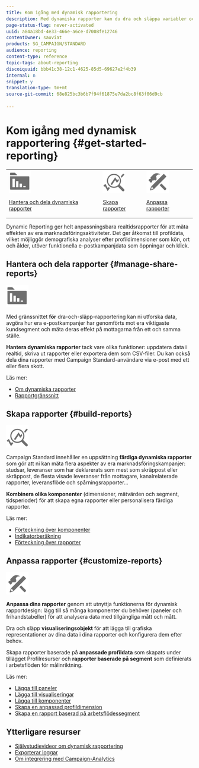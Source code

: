 ```yaml
---
title: Kom igång med dynamisk rapportering
description: Med dynamiska rapporter kan du dra och släppa variabler och dimensioner i frihandsmiljön och analysera hur framgångsrika era kampanjer är.
page-status-flag: never-activated
uuid: a84a18bd-4e33-466e-a6ce-d7008fe12746
contentOwner: sauviat
products: SG_CAMPAIGN/STANDARD
audience: reporting
content-type: reference
topic-tags: about-reporting
discoiquuid: bbb41c38-12c1-4625-85d5-69627e2f4b39
internal: n
snippet: y
translation-type: tm+mt
source-git-commit: 68e825bc3b6b7f94f61875e7da2bc8f63f06d9cb

---
```



# Kom igång med dynamisk rapportering {#get-started-reporting}

<table>
<tr>
<td><img src="assets/do-not-localize/icon_manage.svg" width="60px"><p><a href="#manage-share-reports">Hantera och dela dynamiska rapporter</a></p></td>
<td><img src="assets/do-not-localize/icon_build.svg" width="60px"><p><a href="#build-reports">Skapa rapporter</a></p></td>
<td><img src="assets/do-not-localize/icon_customize.svg" width="60px"><p><a href="#customize-reports">Anpassa rapporter</a></p></td></tr>
</table>

Dynamic Reporting ger helt anpassningsbara realtidsrapporter för att mäta effekten av era marknadsföringsaktiviteter. Det ger åtkomst till profildata, vilket möjliggör demografiska analyser efter profildimensioner som kön, ort och ålder, utöver funktionella e-postkampanjdata som öppningar och klick.

## Hantera och dela rapporter {#manage-share-reports}

<img src="assets/do-not-localize/icon_manage.svg" width="60px">

Med gränssnittet **för** dra-och-släpp-rapportering kan ni utforska data, avgöra hur era e-postkampanjer har genomförts mot era viktigaste kundsegment och mäta deras effekt på mottagarna från ett och samma ställe.

**Hantera dynamiska rapporter** tack vare olika funktioner: uppdatera data i realtid, skriva ut rapporter eller exportera dem som CSV-filer. Du kan också dela dina rapporter med Campaign Standard-användare via e-post med ett eller flera skott.

Läs mer:

* [Om dynamiska rapporter](../../reporting/using/about-dynamic-reports.md)
* [Rapportgränssnitt](../../reporting/using/reporting-interface.md)

## Skapa rapporter {#build-reports}

<img src="assets/do-not-localize/icon_build.svg" width="60px">

Campaign Standard innehåller en uppsättning **färdiga dynamiska rapporter** som gör att ni kan mäta flera aspekter av era marknadsföringskampanjer: studsar, leveranser som har deklarerats som mest som skräppost eller skräppost, de flesta visade leveranser från mottagare, kanalrelaterade rapporter, leveransflöde och spårningsrapporter...

**Kombinera olika komponenter** (dimensioner, mätvärden och segment, tidsperioder) för att skapa egna rapporter eller personalisera färdiga rapporter.

Läs mer:

* [Förteckning över komponenter](../../reporting/using/list-of-components-.md)
* [Indikatorberäkning](../../reporting/using/indicator-calculation.md)
* [Förteckning över rapporter](../../reporting/using/defining-the-report-period.md)

## Anpassa rapporter {#customize-reports}

<img src="assets/do-not-localize/icon_customize.svg" width="60px">

**Anpassa dina rapporter** genom att utnyttja funktionerna för dynamisk rapportdesign: lägg till så många komponenter du behöver (paneler och frihandstabeller) för att analysera data med tillgängliga mått och mått.

Dra och släpp **visualiseringsobjekt** för att lägga till grafiska representationer av dina data i dina rapporter och konfigurera dem efter behov.

Skapa rapporter baserade på **anpassade profildata** som skapats under tillägget Profilresurser och **rapporter baserade på segment** som definierats i arbetsflöden för målinriktning.

Läs mer:

* [Lägga till paneler](../../reporting/using/adding-panels.md)
* [Lägga till visualiseringar](../../reporting/using/adding-visualizations.md)
* [Lägga till komponenter](../../reporting/using/adding-components.md)
* [Skapa en anpassad profildimension](../../reporting/using/creating-a-custom-profile-dimension.md)
* [Skapa en rapport baserad på arbetsflödessegment](../../reporting/using/creating-a-report-workflow-segment.md)

## Ytterligare resurser

* [Självstudievideor om dynamisk rapportering](https://docs.adobe.com/content/help/en/campaign-standard-learn/tutorials/reporting/exploring-reports.html)
* [Exporterar loggar](../../automating/using/exporting-logs.md)
* [Om integrering med Campaign-Analytics](../../integrating/using/about-campaign-analytics-integration.md)